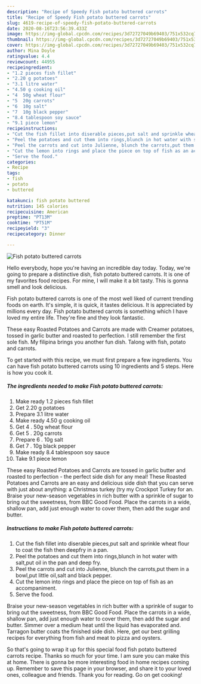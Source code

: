 ```yaml
---
description: "Recipe of Speedy Fish potato buttered carrots"
title: "Recipe of Speedy Fish potato buttered carrots"
slug: 4619-recipe-of-speedy-fish-potato-buttered-carrots
date: 2020-08-16T23:56:39.433Z
image: https://img-global.cpcdn.com/recipes/3d72727049b69403/751x532cq70/fish-potato-buttered-carrots-recipe-main-photo.jpg
thumbnail: https://img-global.cpcdn.com/recipes/3d72727049b69403/751x532cq70/fish-potato-buttered-carrots-recipe-main-photo.jpg
cover: https://img-global.cpcdn.com/recipes/3d72727049b69403/751x532cq70/fish-potato-buttered-carrots-recipe-main-photo.jpg
author: Mina Doyle
ratingvalue: 4.4
reviewcount: 44955
recipeingredient:
- "1.2 pieces fish fillet"
- "2.20 g potatoes"
- "3.1 litre water"
- "4.50 g cooking oil"
- "4  50g wheat flour"
- "5  20g carrots"
- "6  10g salt"
- "7  10g black pepper"
- "8.4 tablespoon soy sauce"
- "9.1 piece lemon"
recipeinstructions:
- "Cut the fish fillet into diserable pieces,put salt and sprinkle wheat flour to coat the fish then deepfry in a pan."
- "Peel the potatoes and cut them into rings,blunch in hot water with salt,put oil in the pan and deep fry."
- "Peel the carrots and cut into Julienne, blunch the carrots,put them in a bowl,put little oil,salt and black pepper."
- "Cut the lemon into rings and place the piece on top of fish as an accompaniment."
- "Serve the food."
categories:
- Recipe
tags:
- fish
- potato
- buttered

katakunci: fish potato buttered 
nutrition: 145 calories
recipecuisine: American
preptime: "PT13M"
cooktime: "PT51M"
recipeyield: "3"
recipecategory: Dinner

---
```



![Fish potato buttered carrots](https://img-global.cpcdn.com/recipes/3d72727049b69403/751x532cq70/fish-potato-buttered-carrots-recipe-main-photo.jpg)

Hello everybody, hope you're having an incredible day today. Today, we're going to prepare a distinctive dish, fish potato buttered carrots. It is one of my favorites food recipes. For mine, I will make it a bit tasty. This is gonna smell and look delicious.

Fish potato buttered carrots is one of the most well liked of current trending foods on earth. It's simple, it is quick, it tastes delicious. It is appreciated by millions every day. Fish potato buttered carrots is something which I have loved my entire life. They're fine and they look fantastic.

These easy Roasted Potatoes and Carrots are made with Creamer potatoes, tossed in garlic butter and roasted to perfection. I still remember the first sole fish. My filipina brings you another fun dish. Talong with fish, potato and carrots.


To get started with this recipe, we must first prepare a few ingredients. You can have fish potato buttered carrots using 10 ingredients and 5 steps. Here is how you cook it.

<!--inarticleads1-->

##### The ingredients needed to make Fish potato buttered carrots:

1. Make ready 1.2 pieces fish fillet
1. Get 2.20 g potatoes
1. Prepare 3.1 litre water
1. Make ready 4.50 g cooking oil
1. Get 4 . 50g wheat flour
1. Get 5 . 20g carrots
1. Prepare 6 . 10g salt
1. Get 7 . 10g black pepper
1. Make ready 8.4 tablespoon soy sauce
1. Take 9.1 piece lemon


These easy Roasted Potatoes and Carrots are tossed in garlic butter and roasted to perfection - the perfect side dish for any meal! These Roasted Potatoes and Carrots are an easy and delicious side dish that you can serve with just about anything: a Christmas turkey (try my Crockpot Turkey for an. Braise your new-season vegetables in rich butter with a sprinkle of sugar to bring out the sweetness, from BBC Good Food. Place the carrots in a wide, shallow pan, add just enough water to cover them, then add the sugar and butter. 

<!--inarticleads2-->

##### Instructions to make Fish potato buttered carrots:

1. Cut the fish fillet into diserable pieces,put salt and sprinkle wheat flour to coat the fish then deepfry in a pan.
1. Peel the potatoes and cut them into rings,blunch in hot water with salt,put oil in the pan and deep fry.
1. Peel the carrots and cut into Julienne, blunch the carrots,put them in a bowl,put little oil,salt and black pepper.
1. Cut the lemon into rings and place the piece on top of fish as an accompaniment.
1. Serve the food.


Braise your new-season vegetables in rich butter with a sprinkle of sugar to bring out the sweetness, from BBC Good Food. Place the carrots in a wide, shallow pan, add just enough water to cover them, then add the sugar and butter. Simmer over a medium heat until the liquid has evaporated and. Tarragon butter coats the finished side dish. Here, get our best grilling recipes for everything from fish and meat to pizza and oysters. 

So that's going to wrap it up for this special food fish potato buttered carrots recipe. Thanks so much for your time. I am sure you can make this at home. There is gonna be more interesting food in home recipes coming up. Remember to save this page in your browser, and share it to your loved ones, colleague and friends. Thank you for reading. Go on get cooking!
